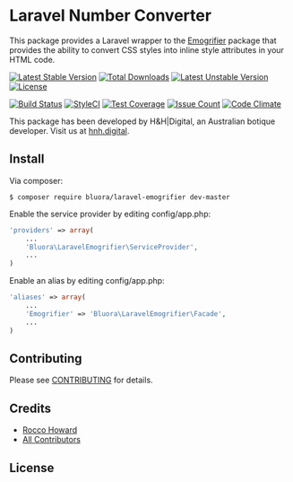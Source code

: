 # Laravel Number Converter

This package provides a Laravel wrapper to the [Emogrifier](https://github.com/jjriv/emogrifier) package that provides the ability to convert CSS styles into inline style attributes in your HTML code.

[![Latest Stable Version](https://poser.pugx.org/bluora/laravel-emogrifier/v/stable.svg)](https://packagist.org/packages/bluora/laravel-emogrifier) [![Total Downloads](https://poser.pugx.org/bluora/laravel-emogrifier/downloads.svg)](https://packagist.org/packages/bluora/laravel-emogrifier) [![Latest Unstable Version](https://poser.pugx.org/bluora/laravel-emogrifier/v/unstable.svg)](https://packagist.org/packages/bluora/laravel-emogrifier) [![License](https://poser.pugx.org/bluora/laravel-emogrifier/license.svg)](https://packagist.org/packages/bluora/laravel-emogrifier)

[![Build Status](https://travis-ci.org/bluora/laravel-emogrifier.svg?branch=master)](https://travis-ci.org/bluora/laravel-emogrifier) [![StyleCI](https://styleci.io/repos/x/shield?branch=master)](https://styleci.io/repos/x) [![Test Coverage](https://codeclimate.com/github/bluora/laravel-emogrifier/badges/coverage.svg)](https://codeclimate.com/github/bluora/laravel-emogrifier/coverage) [![Issue Count](https://codeclimate.com/github/bluora/laravel-emogrifier/badges/issue_count.svg)](https://codeclimate.com/github/bluora/laravel-emogrifier) [![Code Climate](https://codeclimate.com/github/bluora/laravel-emogrifier/badges/gpa.svg)](https://codeclimate.com/github/bluora/laravel-emogrifier)

This package has been developed by H&H|Digital, an Australian botique developer. Visit us at [hnh.digital](http://hnh.digital).

## Install

Via composer:

`$ composer require bluora/laravel-emogrifier dev-master`

Enable the service provider by editing config/app.php:

```php
'providers' => array(
    ...
    'Bluora\LaravelEmogrifier\ServiceProvider',
    ...
)
```

Enable an alias by editing config/app.php:

```php
'aliases' => array(
    ...
    'Emogrifier' => 'Bluora\LaravelEmogrifier\Facade',
    ...
)
```

## Contributing

Please see [CONTRIBUTING](https://github.com/bluora/laravel-emogrifier/blob/master/CONTRIBUTING.md) for details.

## Credits

* [Rocco Howard](https://github.com/therocis)
* [All Contributors](https://github.com/bluora/laravel-emogrifier/contributors)

## License
